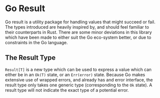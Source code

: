 # Go Result

Go result is a utility package for handling values that might succeed or fail. The types introduced
are heavily inspired by, and should feel familiar to their counterparts in Rust. There are some
minor deviations in this library which have been made to either suit the Go eco-system better, or
due to constraints in the Go language.

## The Result Type

`Result[T]` is a new type which can be used to express a value which can either be in an `Ok(T)`
state, or an `Err(error)` state. Because Go makes extensive use of wrapped errors, and already has
and error interface, the result type only takes one generic type (corresponding to the `Ok` state).
A result type will not indicate the exact type of a potential error.
